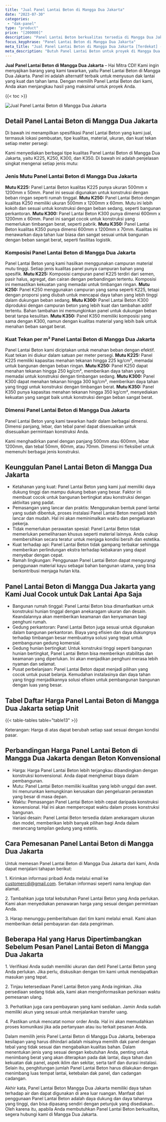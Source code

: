 ```yaml
---
title: "Jual Panel Lantai Beton di Mangga Dua Jakarta"
date: "2023-07-30"
categories:
 - "dak-panel"
type: "product"
price: "[200000]"
description: "Panel Lantai Beton berkualitas tersedia di Mangga Dua Jakarta. Solusi ideal untuk proyek konstruksi dengan kualitas unggul, Panel Lantai Beton memberikan ketahanan optimal untuk proyek pembangunan. Hubungi kami sekarang."
focus_keyphrase: "Panel Lantai Beton di Mangga Dua Jakarta"
meta_title: "Jual Panel Lantai Beton di Mangga Dua Jakarta [Terdekat] - CDI"
meta_description: "Butuh Panel Lantai Beton untuk proyek di Mangga Dua Jakarta?. Tersedia Panel Lantai Beton premium untuk proyek konstruksi. Harga terbaik hanya di sini."
---
```


**Jual Panel Lantai Beton di Mangga Dua Jakarta** – Hai Mitra CDI! Kami ingin menyajikan barang yang kami tawarkan, yaitu Panel Lantai Beton di Mangga Dua Jakarta. Panel ini adalah alternatif terbaik untuk menyusun dak lantai yang kuat dan tahan lama. Dengan memilih Panel Lantai Beton dari kami, Anda akan menjangkau hasil yang maksimal untuk proyek Anda.

{{< toc >}}

![Jual Panel Lantai Beton di Mangga Dua Jakarta](/images/dak-panel/dak-panel-08.jpg)

## Detail Panel Lantai Beton di Mangga Dua Jakarta

Di bawah ini menampilkan spesifikasi Panel Lantai Beton yang kami jual, termasuk lokasi pembuatan, tipe kualitas, material, ukuran, dan kuat tekan setiap meter persegi:

Kami menyediakan berbagai tipe kualitas Panel Lantai Beton di Mangga Dua Jakarta, yaitu K225, K250, K300, dan K350. Di bawah ini adalah penjelasan singkat mengenai setiap jenis mutu:

### Jenis Mutu Panel Lantai Beton di Mangga Dua Jakarta

**Mutu K225:** Panel Lantai Beton kualitas K225 punya ukuran 500mm x 1200mm x 50mm. Panel ini sesuai digunakan untuk konstruksi dengan beban ringan seperti rumah tinggal.
**Mutu K250:** Panel Lantai Beton dengan kualitas K250 memiliki ukuran 500mm x 1200mm x 60mm. Mutu ini lebih kokoh dan sesuai untuk konstruksi dengan beban sedang, seperti bangunan perkantoran.
**Mutu K300:** Panel Lantai Beton K300 punya dimensi 600mm x 1200mm x 60mm. Panel ini sangat cocok untuk konstruksi yang memerlukan timbangan berat, seperti pabrik.
**Mutu K350:** Panel Lantai Beton kualitas K350 punya dimensi 600mm x 1200mm x 70mm. Kualitas ini menawarkan daya tahan luar biasa dan sangat sesuai untuk bangunan dengan beban sangat berat, seperti fasilitas logistik.

### Komposisi Panel Lantai Beton di Mangga Dua Jakarta

Panel Lantai Beton yang kami hasilkan menggunakan campuran material mutu tinggi. Setiap jenis kualitas panel punya campuran bahan yang spesifik.
**Mutu K225:** Komposisi campuran panel K225 terdiri dari semen, pasir halus, agregat, dan cairan dengan perbandingan tertentu. Komposisi ini memastikan kekuatan yang memadai untuk timbangan ringan.
**Mutu K250:** Panel K250 menggunakan campuran yang sama seperti K225, tetapi dengan proporsi yang diubah untuk mencapai daya tahan yang lebih tinggi dalam dukungan beban sedang.
**Mutu K300:** Panel Lantai Beton K300 diproduksi dengan campuran beton yang lebih kuat dan tambahan aditif tertentu. Bahan tambahan ini memungkinkan panel untuk dukungan beban berat tanpa kesulitan.
**Mutu K350:** Panel K350 memiliki komposisi yang sama dengan K300, namun dengan kualitas material yang lebih baik untuk menahan beban sangat berat.

### Kuat Tekan per m² Panel Lantai Beton di Mangga Dua Jakarta

Panel Lantai Beton kami diciptakan untuk menahan beban dengan efektif. Kuat tekan ini diukur dalam satuan per meter persegi.
**Mutu K225:** Panel K225 memiliki kapasitas menahan tekanan hingga 225 kg/cm², memadai untuk bangunan dengan beban ringan.
**Mutu K250:** Panel K250 dapat menahan tekanan hingga 250 kg/cm², memberikan daya tahan yang memadai untuk konstruksi dengan timbangan sedang.
**Mutu K300:** Panel K300 dapat menahan tekanan hingga 300 kg/cm², memberikan daya tahan yang tinggi untuk konstruksi dengan timbangan berat.
**Mutu K350:** Panel K350 punya kapasitas menahan tekanan hingga 350 kg/cm², menyediakan kekuatan yang sangat baik untuk konstruksi dengan beban sangat berat.

### Dimensi Panel Lantai Beton di Mangga Dua Jakarta

Panel Lantai Beton yang kami tawarkan hadir dalam berbagai dimensi. Dimensi panjang, lebar, dan tebal panel dapat disesuaikan untuk disesuaikan permintaan konstruksi Anda.

Kami menghadirkan panel dengan panjang 500mm atau 600mm, lebar 1200mm, dan tebal 50mm, 60mm, atau 70mm. Dimensi ini fleksibel untuk memenuhi berbagai jenis konstruksi.

## Keunggulan Panel Lantai Beton di Mangga Dua Jakarta

*   Ketahanan yang kuat: Panel Lantai Beton yang kami jual memiliki daya dukung tinggi dan mampu dukung beban yang besar. Faktor ini membuat cocok untuk bangunan bertingkat atau konstruksi dengan aktivitas yang padat.
*   Pemasangan yang lancar dan praktis: Menggunakan bentuk panel lantai yang sudah dibentuk, proses instalasi Panel Lantai Beton menjadi lebih lancar dan mudah. Hal ini akan meminimalkan waktu dan pengeluaran pekerja.
*   Tidak memerlukan perawatan spesial: Panel Lantai Beton tidak memerlukan pemeliharaan khusus seperti material lainnya. Anda cukup membersihkan secara teratur untuk menjaga kondisi bersih dan estetika.
*   Kuat terhadap api: Panel Lantai Beton tidak gampang terbakar sehingga memberikan perlindungan ekstra terhadap kebakaran yang dapat menyebar dengan cepat.
*   Ramah lingkungan: Penggunaan Panel Lantai Beton dapat mengurangi penggunaan material kayu sebagai bahan bangunan utama, yang bisa berkontribusi menjaga hutan kita.

## Panel Lantai Beton di Mangga Dua Jakarta yang Kami Jual Cocok untuk Dak Lantai Apa Saja

*   Bangunan rumah tinggal: Panel Lantai Beton bisa dimanfaatkan untuk konstruksi hunian tinggal dengan anekaragam ukuran dan desain. Keandalannya akan memberikan keamanan dan kenyamanan bagi penghuni rumah.
*   Gedung perkantoran: Panel Lantai Beton juga sesuai untuk digunakan dalam bangunan perkantoran. Biaya yang efisien dan daya dukungnya terhadap timbangan besar membuatnya solusi yang tepat untuk pembangunan gedung komersial.
*   Gedung hunian bertingkat: Untuk konstruksi tinggi seperti bangunan hunian bertingkat, Panel Lantai Beton bisa memberikan stabilitas dan keamanan yang diperlukan. Ini akan menjadikan penghuni merasa lebih nyaman dan selamat.
*   Pusat perbelanjaan: Panel Lantai Beton dapat menjadi pilihan yang cocok untuk pusat belanja. Kemudahan instalasinya dan daya tahan yang tinggi menjadikannya solusi efisien untuk pembangunan bangunan dengan luas yang besar.

## Tabel Daftar Harga Panel Lantai Beton di Mangga Dua Jakarta setiap Unit

{{< table-tables table="table13" >}}

Keterangan: Harga di atas dapat berubah setiap saat sesuai dengan kondisi pasar.

## Perbandingan Harga Panel Lantai Beton di Mangga Dua Jakarta dengan Beton Konvensional

*   Harga: Harga Panel Lantai Beton lebih terjangkau dibandingkan dengan konstruksi konvensional. Anda dapat menghemat biaya dalam pembangunan.
*   Mutu: Panel Lantai Beton memiliki kualitas yang lebih unggul dan awet. Ini menurunkan kemungkinan kerusakan dan pengeluaran perawatan yang besar di masa depan.
*   Waktu: Pemasangan Panel Lantai Beton lebih cepat daripada konstruksi konvensional. Hal ini akan mempercepat waktu dalam proses konstruksi bangunan.
*   Variasi desain: Panel Lantai Beton tersedia dalam anekaragam ukuran dan model, memberikan lebih banyak pilihan bagi Anda dalam merancang tampilan gedung yang estetis.

## Cara Pemesanan Panel Lantai Beton di Mangga Dua Jakarta

Untuk memesan Panel Lantai Beton di Mangga Dua Jakarta dari kami, Anda dapat menjalani tahapan berikut:

1\.  Kirimkan informasi pribadi Anda melalui email ke customercdi@gmail.com. Sertakan informasi seperti nama lengkap dan alamat.

2\.  Tambahkan juga total kebutuhan Panel Lantai Beton yang Anda perlukan. Kami akan menyediakan penawaran harga yang sesuai dengan permintaan Anda.

3\.  Harap menunggu pemberitahuan dari tim kami melalui email. Kami akan memberikan detail pembayaran dan data pengiriman.

## Beberapa Hal yang Harus Dipertimbangkan Sebelum Pesan Panel Lantai Beton di Mangga Dua Jakarta

1\.  Verifikasi Anda sudah memiliki ukuran dan detil Panel Lantai Beton yang Anda perlukan. Jika perlu, diskusikan dengan tim kami untuk mendapatkan masukan yang tepat.

2\.  Tinjau ketersediaan Panel Lantai Beton yang Anda inginkan. Jika persediaan sedang tidak ada, kami akan menginformasikan perkiraan waktu pemesanan ulang.

3\.  Perhatikan juga cara pembayaran yang kami sediakan. Jamin Anda sudah memiliki akun yang sesuai untuk menjalankan transfer uang.

4\.  Pastikan untuk mencatat nomor order Anda. Hal ini akan memudahkan proses komunikasi jika ada pertanyaan atau isu terkait pesanan Anda.

Dalam memilih jenis Panel Lantai Beton di Mangga Dua Jakarta, beberapa kesilapan yang harus dihindari adalah misalnya memilih dak panel dengan tebal yang tidak sesuai dan mengabaikan kualitas bahan. Dalam menentukan jenis yang sesuai dengan kebutuhan Anda, penting untuk menimbang berat yang akan diterapkan pada dak lantai, daya tahan dan kekuatan dak panel, aspek iklim dan sekitar, serta tarif dan durasi instalasi. Selain itu, penghitungan jumlah Panel Lantai Beton harus dilakukan dengan menimbang luas tempat lantai, ketebalan dak panel, dan cadangan cadangan.

Akhir kata, Panel Lantai Beton Mangga Dua Jakarta memiliki daya tahan terhadap air dan dapat digunakan di area luar ruangan. Manfaat dari penggunaan Panel Lantai Beton adalah daya dukung dan daya tahannya yang tinggi, dan bisa dipasang sendiri dengan petunjuk yang disediakan.. Oleh karena itu, apabila Anda membutuhkan Panel Lantai Beton berkualitas, segera hubungi kami di Mangga Dua Jakarta.